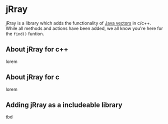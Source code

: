 # jRray

jRray is a library which adds the functionality of [Java vectors](https://docs.oracle.com/javase/8/docs/api/java/util/Vector.html) in c/c++. While all methods and actions have been added, we all know you're here for the ```find()``` funtion.

## About jRray for c++
lorem

## About jRray for c
lorem

## Adding jRray as a includeable library
tbd
